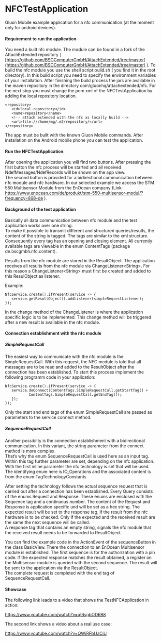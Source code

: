 # NFCTestApplication
Gluon Mobile example application for a nfc communication (at the moment only for android devices).

#### Requirement to run the application
You need a built nfc module. The module can be found in a fork of the AttachExtended repository ( [https://github.com/BSCComputerGmbH/AttachExtended/tree/master](https://github.com/BSCComputerGmbH/AttachExtended/tree/master) ). To build the nfc module you use the shell script build.sh ( you find it in the root directory). In this build script you need to specify the environment variables of your installation.
After finishing the build process the jars are available in the maven repository in the directory com/gluonhq/attachextended/nfc.
For the next step you must change the pom.xml of the NFCTestApplication by adding the local repository location.
 ```
<repository>
	<id>local-repository</id>
	<name>repository</name>
	<!-- attach extended with the nfc as locally build -->
	<url>file:///home/mg/.m2/repository/</url>
</repository>
```
The app must be built with the known Gluon Mobile commands. After installation on the Android mobile phone you can test the application.  
#### Run the NFCTestApplication
After opening the application you will find two buttons. After pressing the first button the nfc process will be started and all received NdefMessages/NdefRecords will be shown on the app view.  
The second button is provided for a bidirectional communication between nfc module and nfc hardware. In our selected example we access the STM 550 Multisensor Module from the EnOcean company (Link: https://www.enocean.com/de/produkt/stm-550-multisensor-modul/?frequency=868-de ).
#### Background of the test application
Basically all data communication between nfc module and the test application works over one string.  
To make it possible to transmit different and structured queries/results, the content of the string is tagged. The tags are similar to the xml structure.  Consequently every tag has an opening and closing element. All currently available tags are viewable in the enum ContentTags (package de.bscgmbh.nfc.content).  

Results from the nfc module are stored in the ResultObject. The application receives all results from the nfc module via ChangeListener&lt;String>. For this reason a ChangeListener&lt;String> must first be created and added to this ResulObject as listener.

Example:

 ```
NfcService.create().ifPresent(service -> {  
	service.getResultObject().addListener(simpleRequestListener);  
}); 
```
In the change method of the ChangeListener is where the application specific logic is to be implemented. This change method will be triggered after a new result is available in the nfc module.
#### Connection establishment with the nfc module
##### SimpleRequestCall
The easiest way to communicate with the nfc module is the SimpleRequestCall. With this request, the NFC module is told that all messages are to be read and added to the ResultObject after the connection has been established. To start this process implement the following programm code in your application:  
 ```
NfcService.create().ifPresent(service -> {  
	service.doConnect(ContentTags.SimpleRequestCall.getStartTag() + 
			ContentTags.SimpleRequestCall.getEndTag());  
	});
}); 
```
Only the start and end tags of the enum SimpleRequestCall are passed as parameters to the service connect method.
##### SequenceRequestCall
Another possibilty is the connection establishment with a bidirectional communication. In this variant, the string parameter from the connect method is more complex.  
That’s why the enum SequenceRequestCall is used here as an input tag. Within this tag further parameter are set, depending on the nfc application.  
With the first inline parameter the nfc technology is set that will be used. The identifying enum here is IO_Operations and the associated content is from the enum TagTechnologyConstants.  

After setting the technology follows the actual sequence request that is carried out after a connection has been established. Every Query consists of the enums Request and Response. These enums are enclosed with the Sequence tag and a continuous number. The content of the Request and Response is application specific und will be set as a hex string. The expected result will be set to the response tag, if the result from the nfc hardware is to be checked. Only if the expected and the received result are the same the next sequence will be called.  
A response tag that contains an empty string, signals the nfc module that the received result needs to be forwarded to ResultObject.

You can find the example code in the ActionEvent of the sequenceButton in the class BasicView. There the connection to an EnOcean Multisensor module is established. The first sequence is for the authorization with a pin code. If the expected response matches the result obtained, a register on the Multisensor module is queried with the second sequence. The result will be sent to the application via the ResultObject.  
The complete request is completed with the end tag of SequenceRequestCall.
#### Showcase
The following link leads to a video that shows the TestNFCApplication in action:

https://www.youtube.com/watch?v=qI6vgbOD6B8

The second link shows a video about a real use case:

https://www.youtube.com/watch?v=QWiRFbUaCiU




